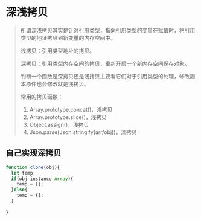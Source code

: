 # 深浅拷贝

> 所谓深浅拷贝其实是针对引用类型，指向引用类型的变量在赋值时，将引用类型的地址拷贝到新变量的内存空间中。
>
> 浅拷贝：引用类型地址的拷贝。
>
> 深拷贝：引用类型内存空间的拷贝，重新开启一个新内存空间保存对象。
>
>  
>
> 判断一个函数是深拷贝还是浅拷贝主要看它们对于引用类型的处理，修改副本原件也会修改就是浅拷贝。
>
>  
>
> 常用的拷贝函数：
>
> 1. Array.prototype.concat()，浅拷贝
> 2. Array.prototype.slice()，浅拷贝
> 3. Object.assign()，浅拷贝
> 4. Json.parse(Json.stringify(arr/obj))，深拷贝



## 自己实现深拷贝

```javascript
function clone(obj){
  let temp;
  if(obj instance Array){
    temp = [];
  }else{
    temp = {};
  }
  
}
```

